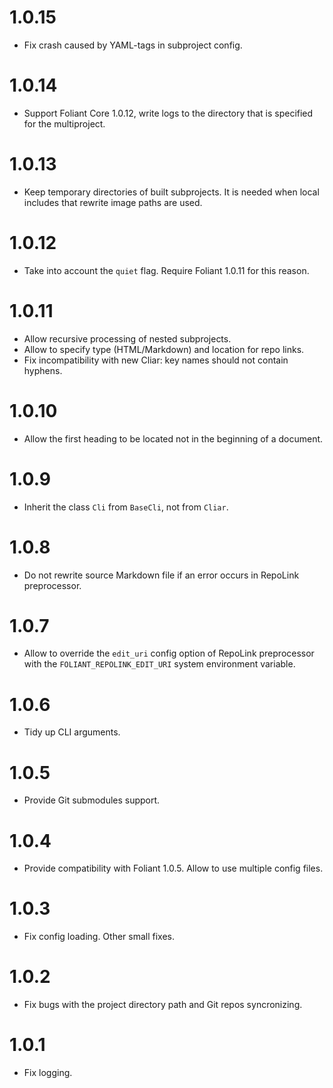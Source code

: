 # 1.0.15

-   Fix crash caused by YAML-tags in subproject config.

# 1.0.14

-   Support Foliant Core 1.0.12, write logs to the directory that is specified for the multiproject.

# 1.0.13

-   Keep temporary directories of built subprojects. It is needed when local includes that rewrite image paths are used.

# 1.0.12

-   Take into account the `quiet` flag. Require Foliant 1.0.11 for this reason.

# 1.0.11

-   Allow recursive processing of nested subprojects.
-   Allow to specify type (HTML/Markdown) and location for repo links.
-   Fix incompatibility with new Cliar: key names should not contain hyphens.

# 1.0.10

-   Allow the first heading to be located not in the beginning of a document.

# 1.0.9

-   Inherit the class `Cli` from `BaseCli`, not from `Cliar`.

# 1.0.8

-   Do not rewrite source Markdown file if an error occurs in RepoLink preprocessor.

# 1.0.7

-   Allow to override the `edit_uri` config option of RepoLink preprocessor with the `FOLIANT_REPOLINK_EDIT_URI` system environment variable.

# 1.0.6

-   Tidy up CLI arguments.

# 1.0.5

-   Provide Git submodules support.

# 1.0.4

-   Provide compatibility with Foliant 1.0.5. Allow to use multiple config files.

# 1.0.3

-   Fix config loading. Other small fixes.

# 1.0.2

-   Fix bugs with the project directory path and Git repos syncronizing.

# 1.0.1

-   Fix logging.
